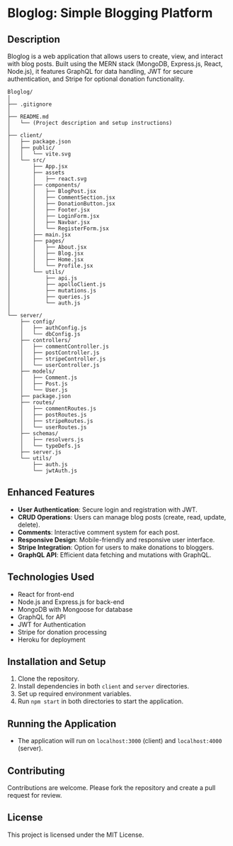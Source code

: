 
# Bloglog: Simple Blogging Platform

## Description
Bloglog is a web application that allows users to create, view, and interact with blog posts. Built using the MERN stack (MongoDB, Express.js, React, Node.js), it features GraphQL for data handling, JWT for secure authentication, and Stripe for optional donation functionality.

```
Bloglog/
│
├── .gitignore
│
├── README.md
│   └── (Project description and setup instructions)
│
├── client/
│   ├── package.json
│   ├── public/
│   │   └── vite.svg
│   └── src/
│       ├── App.jsx
│       ├── assets
│       │   ├── react.svg
│       ├── components/
│       │   ├── BlogPost.jsx
│       │   ├── CommentSection.jsx
│       │   ├── DonationButton.jsx
│       │   ├── Footer.jsx
│       │   ├── LoginForm.jsx
│       │   ├── Navbar.jsx
│       │   └── RegisterForm.jsx
│       ├── main.jsx
│       ├── pages/
│       │   ├── About.jsx
│       │   ├── Blog.jsx
│       │   ├── Home.jsx
│       │   └── Profile.jsx
│       └── utils/
│           ├── api.js
│           ├── apolloClient.js
│           ├── mutations.js
│           ├── queries.js
│           └── auth.js
│
└── server/
    ├── config/
    │   ├── authConfig.js
    │   └── dbConfig.js
    ├── controllers/
    │   ├── commentController.js
    │   ├── postController.js
    │   ├── stripeController.js
    │   └── userController.js
    ├── models/
    │   ├── Comment.js
    │   ├── Post.js
    │   └── User.js
    ├── package.json
    ├── routes/
    │   ├── commentRoutes.js
    │   ├── postRoutes.js
    │   ├── stripeRoutes.js
    │   └── userRoutes.js
    ├── schemas/
    │   ├── resolvers.js
    │   └── typeDefs.js
    ├── server.js
    └── utils/
        ├── auth.js
        └── jwtAuth.js
```

## Enhanced Features
- **User Authentication**: Secure login and registration with JWT.
- **CRUD Operations**: Users can manage blog posts (create, read, update, delete).
- **Comments**: Interactive comment system for each post.
- **Responsive Design**: Mobile-friendly and responsive user interface.
- **Stripe Integration**: Option for users to make donations to bloggers.
- **GraphQL API**: Efficient data fetching and mutations with GraphQL.

## Technologies Used
- React for front-end
- Node.js and Express.js for back-end
- MongoDB with Mongoose for database
- GraphQL for API
- JWT for Authentication
- Stripe for donation processing
- Heroku for deployment

## Installation and Setup
1. Clone the repository.
2. Install dependencies in both `client` and `server` directories.
3. Set up required environment variables.
4. Run `npm start` in both directories to start the application.

## Running the Application
- The application will run on `localhost:3000` (client) and `localhost:4000` (server).

## Contributing
Contributions are welcome. Please fork the repository and create a pull request for review.

## License
This project is licensed under the MIT License.

<!-- ## Screenshots
*Include screenshots of the application.* -->
